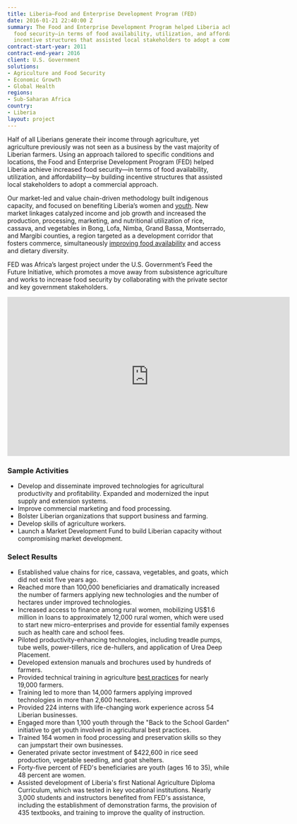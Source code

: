 ```yaml
---
title: Liberia—Food and Enterprise Development Program (FED)
date: 2016-01-21 22:40:00 Z
summary: The Food and Enterprise Development Program helped Liberia achieve increased
  food security—in terms of food availability, utilization, and affordability—by building
  incentive structures that assisted local stakeholders to adopt a commercial approach.
contract-start-year: 2011
contract-end-year: 2016
client: U.S. Government
solutions:
- Agriculture and Food Security
- Economic Growth
- Global Health
regions:
- Sub-Saharan Africa
country:
- Liberia
layout: project
---
```


Half of all Liberians generate their income through agriculture, yet agriculture previously was not seen as a business by the vast majority of Liberian farmers. Using an approach tailored to specific conditions and locations, the Food and Enterprise Development Program (FED) helped Liberia achieve increased food security—in terms of food availability, utilization, and affordability—by building incentive structures that assisted local stakeholders to adopt a commercial approach.

Our market-led and value chain-driven methodology built indigenous capacity, and focused on benefiting Liberia’s women and [youth](http://afkinsider.com/45636/agriculture-meets-education-usaid-back-to-school-farming-program/). New market linkages catalyzed income and job growth and increased the production, processing, marketing, and nutritional utilization of rice, cassava, and vegetables in Bong, Lofa, Nimba, Grand Bassa, Montserrado, and Margibi counties, a region targeted as a development corridor that fosters commerce, simultaneously [improving food availability](http://www.goodfoodworld.com/2013/09/development-aid-programs-target-small-scale-farmers-to-ramp-up-production-in-food-insecure-liberia/) and access and dietary diversity.

FED was Africa’s largest project under the U.S. Government’s Feed the Future Initiative, which promotes a move away from subsistence agriculture and works to increase food security by collaborating with the private sector and key government stakeholders.

<iframe src="https://player.vimeo.com/video/200847531" width="640" height="360" frameborder="0" webkitallowfullscreen mozallowfullscreen allowfullscreen></iframe>

### Sample Activities

* Develop and disseminate improved technologies for agricultural productivity and profitability. Expanded and modernized the input supply and extension systems.
* Improve commercial marketing and food processing.
* Bolster Liberian organizations that support business and farming.
* Develop skills of agriculture workers.
* Launch a Market Development Fund to build Liberian capacity without compromising market development.

### Select Results

* Established value chains for rice, cassava, vegetables, and goats, which did not exist five years ago.
* Reached more than 100,000 beneficiaries and dramatically increased the number of farmers applying new technologies and the number of hectares under improved technologies.
* Increased access to finance among rural women, mobilizing US$1.6 million in loans to approximately 12,000 rural women, which were used to start new micro-enterprises and provide for essential family expenses such as health care and school fees.
* Piloted productivity-enhancing technologies, including treadle pumps, tube wells, power-tillers, rice de-hullers, and application of Urea Deep Placement.
* Developed extension manuals and brochures used by hundreds of farmers.
* Provided technical training in agriculture [best practices](http://feedthefuture.gov/article/liberia-ramps-rice-production) for nearly 19,000 farmers.
* Training led to more than 14,000 farmers applying improved technologies in more than 2,600 hectares.
* Provided 224 interns with life-changing work experience across 54 Liberian businesses.
* Engaged more than 1,100 youth through the "Back to the School Garden" initiative to get youth involved in agricultural best practices.
* Trained 164 women in food processing and preservation skills so they can jumpstart their own businesses.
* Generated private sector investment of $422,600 in rice seed production, vegetable seedling, and goat shelters.
* Forty-five percent of FED's beneficiaries are youth (ages 16 to 35), while 48 percent are women.
* Assisted development of Liberia's first National Agriculture Diploma Curriculum, which was tested in key vocational institutions. Nearly 3,000 students and instructors benefited from FED's assistance, including the establishment of demonstration farms, the provision of 435 textbooks, and training to improve the quality of instruction.
